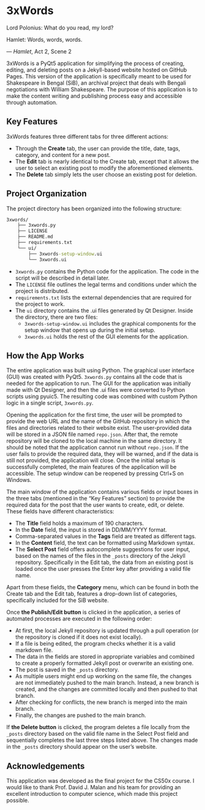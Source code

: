 # 3xWords

Lord Polonius: What do you read, my lord?

Hamlet: Words, words, words.

— *Hamlet*, Act 2, Scene 2

3xWords is a PyQt5 application for simplifying the process of creating, editing, and deleting posts on a Jekyll-based website hosted on GitHub Pages. This version of the application is specifically meant to be used for Shakespeare in Bengal (SiB), an archival project that deals with Bengali negotiations with William Shakespeare. The purpose of this application is to make the content writing and publishing process easy and accessible through automation.

## Key Features
3xWords features three different tabs for three different actions:
- Through the **Create** tab, the user can provide the title, date, tags, category, and content for a new post.
- The **Edit** tab is nearly identical to the Create tab, except that it allows the user to select an existing post to modify the aforementioned elements.
- The **Delete** tab simply lets the user choose an existing post for deletion.

## Project Organization
The project directory has been organized into the following structure:
```cmd
3xwords/
    ├── 3xwords.py
    ├── LICENSE
    ├── README.md
    ├── requirements.txt
    └── ui/
    	├── 3xwords-setup-window.ui
    	└── 3xwords.ui
```
- `3xwords.py` contains the Python code for the application. The code in the script will be described in detail later.
- The `LICENSE` file outlines the legal terms and conditions under which the project is distributed.
- `requirements.txt` lists the external dependencies that are required for the project to work.
- The `ui` directory contains the .ui files generated by Qt Designer. Inside the directory, there are two files:
	- `3xwords-setup-window.ui` includes the graphical components for the setup window that opens up during the initial setup.
	- `3xwords.ui` holds the rest of the GUI elements for the application.

## How the App Works
The entire application was built using Python. The graphical user interface (GUI) was created with PyQt5. `3xwords.py` contains all the code that is needed for the application to run. The GUI for the application was initially made with Qt Designer, and then the .ui files were converted to Python scripts using pyuic5. The resulting code was combined with custom Python logic in a single script, `3xwords.py`.

Opening the application for the first time, the user will be prompted to provide the web URL and the name of the GitHub repository in which the files and directories related to their website exist. The user-provided data will be stored in a JSON file named `repo.json`. After that, the remote repository will be cloned to the local machine in the same directory. It should be noted that the application cannot run without `repo.json`. If the user fails to provide the required data, they will be warned, and if the data is still not provided, the application will close. Once the initial setup is successfully completed, the main features of the application will be accessible. The setup window can be reopened by pressing Ctrl+S on Windows.

The main window of the application contains various fields or input boxes in the three tabs (mentioned in the “Key Features” section) to provide the required data for the post that the user wants to create, edit, or delete. These fields have different characteristics:
- The **Title** field holds a maximum of 190 characters.
- In the **Date** field, the input is stored in DD/MM/YYYY format.
- Comma-separated values in the **Tags** field are treated as different tags.
- In the **Content** field, the text can be formatted using Markdown syntax.
- The **Select Post** field offers autocomplete suggestions for user input, based on the names of the files in the `_posts` directory of the Jekyll repository. Specifically in the Edit tab, the data from an existing post is loaded once the user presses the Enter key after providing a valid file name.

Apart from these fields, the **Category** menu, which can be found in both the Create tab and the Edit tab, features a drop-down list of categories, specifically included for the SiB website.

Once **the Publish/Edit button** is clicked in the application, a series of automated processes are executed in the following order:
- At first, the local Jekyll repository is updated through a pull operation (or the repository is cloned if it does not exist locally).
- If a file is being edited, the program checks whether it is a valid markdown file.
- The data in the fields are stored in appropriate variables and combined to create a properly formatted Jekyll post or overwrite an existing one.
- The post is saved in the `_posts` directory.
- As multiple users might end up working on the same file, the changes are not immediately pushed to the main branch. Instead, a new branch is created, and the changes are committed locally and then pushed to that branch.
- After checking for conflicts, the new branch is merged into the main branch.
- Finally, the changes are pushed to the main branch.

If **the Delete button** is clicked, the program deletes a file locally from the `_posts` directory based on the valid file name in the Select Post field and sequentially completes the last three steps listed above. The changes made in the `_posts` directory should appear on the user’s website.

## Acknowledgements
This application was developed as the final project for the CS50x course. I would like to thank Prof. David J. Malan and his team for providing an excellent introduction to computer science, which made this project possible.
